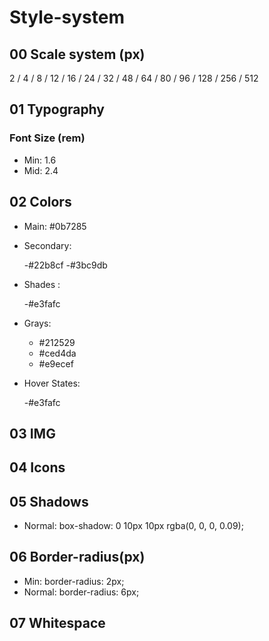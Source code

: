 # Style-system

## 00 Scale system (px)

2 / 4 / 8 / 12 / 16 / 24 / 32 / 48 / 64 / 80 / 96 / 128 / 256 / 512

## 01 Typography

### Font Size (rem)

- Min: 1.6
- Mid: 2.4

## 02 Colors

- Main: #0b7285
- Secondary:

  -#22b8cf
  -#3bc9db

- Shades :

  -#e3fafc

- Grays:

  - #212529
  - #ced4da
  - #e9ecef

- Hover States:

  -#e3fafc

## 03 IMG

## 04 Icons

## 05 Shadows

- Normal: box-shadow: 0 10px 10px rgba(0, 0, 0, 0.09);

## 06 Border-radius(px)

- Min: border-radius: 2px;
- Normal: border-radius: 6px;

## 07 Whitespace
